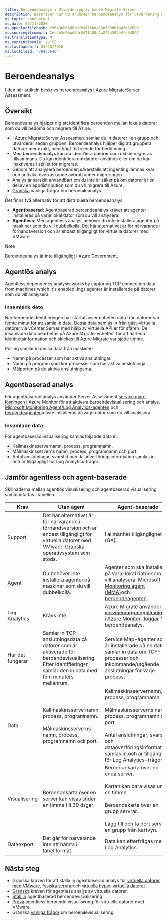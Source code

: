 ```yaml
---
title: Beroendeanalys i Utvärdering av Azure Migrate Server
description: Beskriver hur du använder beroendeanalys för utvärdering med Azure Migrate Server Assessment.
ms.topic: conceptual
ms.date: 03/11/2020
ms.openlocfilehash: f96496b66d6bcfd397fb0a7303d3dbfb4fd6f6b6
ms.sourcegitcommit: 2ec4b3d0bad7dc0071400c2a2264399e4fe34897
ms.translationtype: MT
ms.contentlocale: sv-SE
ms.lasthandoff: 03/28/2020
ms.locfileid: "79455646"
---
```

# <a name="dependency-analysis"></a>Beroendeanalys

I den här artikeln beskrivs beroendeanalys i Azure Migrate:Server Assessment.

## <a name="overview"></a>Översikt

Beroendeanalys hjälper dig att identifiera beroenden mellan lokala datorer som du vill bedöma och migrera till Azure. 

- I Azure Migrate:Server Assessment samlar du in datorer i en grupp och utvärderar sedan gruppen. Beroendeanalys hjälper dig att gruppera datorer mer exakt, med högt förtroende för bedömning.
- Med beroendeanalys kan du identifiera datorer som måste migreras tillsammans. Du kan identifiera om datorer används eller om de kan inaktiveras i stället för migreras.
- Genom att analysera beroenden säkerställs att ingenting lämnas kvar och undvika överraskande avbrott under migreringen.
- Analys är särskilt användbart om du inte är säker på om datorer är en del av en appdistribution som du vill migrera till Azure.
- [Granska](common-questions-discovery-assessment.md#what-is-dependency-visualization) vanliga frågor om beroendeanalys.

Det finns två alternativ för att distribuera beroendeanalys

- **Agentbaserad**: Agentbaserad beroendeanalys kräver att agenter installeras på varje lokal dator som du vill analysera.
- **Agentless**: Med agentless analys, behöver du inte installera agenter på maskiner som du vill dubbelkolla. Det här alternativet är för närvarande i förhandsversion och är endast tillgängligt för virtuella datorer med VMware.

> [!NOTE]
> Beroendeanalys är inte tillgängligt i Azure Government.

## <a name="agentless-analysis"></a>Agentlös analys

Agentless dependency analysis works by capturing TCP connection data from machines which it's enabled. Inga agenter är installerade på datorer som du vill analysera.

### <a name="collected-data"></a>Insamlade data

När beroendeidentifieringen har startat avser enheten data från datorer var femte minut för att samla in data. Dessa data samlas in från gäst-virtuella datorer via vCenter Server med hjälp av virtuella API:er för sfären. De insamlade data bearbetas på Azure Migrate-enheten, för att härleda identitetsinformation och skickas till Azure Migrate var sjätte timme.

Polling samlar in dessa data från maskiner: 
- Namn på processer som har aktiva anslutningar.
- Namn på program som kör processer som har aktiva anslutningar.
- Målporten på de aktiva anslutningarna.

## <a name="agent-based-analysis"></a>Agentbaserad analys

För agentbaserad analys använder Server Assessment [service map-lösningen](../azure-monitor/insights/service-map.md) i Azure Monitor för att aktivera beroendevisualisering och analys. [Microsoft Monitoring Agent/Log Analytics-agenten](../azure-monitor/platform/agents-overview.md#log-analytics-agent) och [beroendeagenten](../azure-monitor/platform/agents-overview.md#dependency-agent)måste installeras på varje dator som du vill analysera.

### <a name="collected-data"></a>Insamlade data

För agentbaserad visualisering samlas följande data in:

- Källmaskinsservernamn, process, programnamn.
- Målmaskinsserverns namn, process, programnamn och port.
- Antal anslutningar, svarstid och dataöverföringsinformation samlas in och är tillgängligt för Log Analytics-frågor. 


## <a name="compare-agentless-and-agent-based"></a>Jämför agentless och agent-baserade

Skillnaderna mellan agentlös visualisering och agentbaserad visualisering sammanfattas i tabellen.

**Krav** | **Utan agent** | **Agent-baserade**
--- | --- | ---
Support | Det här alternativet är för närvarande i förhandsversion och är endast tillgängligt för virtuella datorer med VMware. [Granska](migrate-support-matrix-vmware.md#agentless-dependency-analysis-requirements) operativsystem som stöds. | I allmänhet tillgänglighet (GA).
Agent | Du behöver inte installera agenter på maskiner som du vill dubbelkolla. | Agenter som ska installeras på varje lokal dator som du vill analysera: [Microsoft Monitoring agent (MMA)](https://docs.microsoft.com/azure/log-analytics/log-analytics-agent-windows)och [beroendeagenten](https://docs.microsoft.com/azure/azure-monitor/platform/agents-overview#dependency-agent). 
Log Analytics | Krävs inte. | Azure Migrate använder [servicemappningslösningen](https://docs.microsoft.com/azure/operations-management-suite/operations-management-suite-service-map) i [Azure Monitor-loggar](https://docs.microsoft.com/azure/log-analytics/log-analytics-overview) för beroendeanalys. 
Hur det fungerar | Samlar in TCP-anslutningsdata på datorer som är aktiverade för beroendevisualisering. Efter identifieringen samlar den in data med fem minuters mellanrum. | Service Map-agenter som är installerade på en dator samlar in data om TCP-processer och inkommande/utgående anslutningar för varje process.
Data | Källmaskinsservernamn, process, programnamn.<br/><br/> Målmaskinsserverns namn, process, programnamn och port. | Källmaskinsservernamn, process, programnamn.<br/><br/> Målmaskinsserverns namn, process, programnamn och port.<br/><br/> Antal anslutningar, svarstid och dataöverföringsinformation samlas in och är tillgängligt för Log Analytics-frågor. 
Visualisering | Beroendekarta över en server kan visas under en timme till 30 dagar. | Beroendekarta över en enda server.<br/><br/> Kartan kan bara visas under en timme.<br/><br/> Beroendekarta över en grupp servrar.<br/><br/> Lägg till och ta bort servrar i en grupp från kartvyn.
Dataexport | Det går för närvarande inte att hämta i tabellformat. | Data kan efterfrågas med Log Analytics.



## <a name="next-steps"></a>Nästa steg
- Granska kraven för att ställa in agentbaserad analys för [virtuella datorer med VMware,](migrate-support-matrix-vmware.md#agent-based-dependency-analysis-requirements) [fysiska servrar](migrate-support-matrix-physical.md#agent-based-dependency-analysis-requirements)och [virtuella hyper-virtuella datorer](migrate-support-matrix-hyper-v.md#agent-based-dependency-analysis-requirements).
- [Granska](migrate-support-matrix-vmware.md#agentless-dependency-analysis-requirements) kraven för agentless analys av virtuella datorer.
- [Ställ in](how-to-create-group-machine-dependencies.md) agentbaserad beroendevisualisering
- [Prova](how-to-create-group-machine-dependencies-agentless.md) agentless beroende visualisering för virtuella datorer med VMware.
- Granska [vanliga frågor](common-questions-discovery-assessment.md#what-is-dependency-visualization) om beroendevisualisering.


